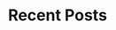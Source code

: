 ---
widget: collection
headless: true
weight: 20
title: Recent Posts
active: true
content:
  count: 5
  filters:
    author: ''
    category: ''
    exclude_featured: false
    publication_type: ''
    tag: ''
  offset: 0
  order: desc
  page_type: post
design:
  view: card
  columns: '2'
---
